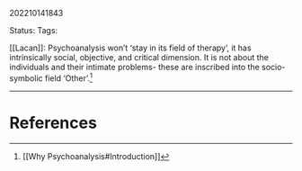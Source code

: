 202210141843

Status: 
Tags: 

[[Lacan]]: Psychoanalysis won’t ‘stay in its field of therapy’, it has intrinsically social, objective, and critical dimension. It is not about the individuals and their intimate problems- these are inscribed into the socio-symbolic field ‘Other’.[^1]

---
# References

[^1]: [[Why Psychoanalysis#Introduction]]
